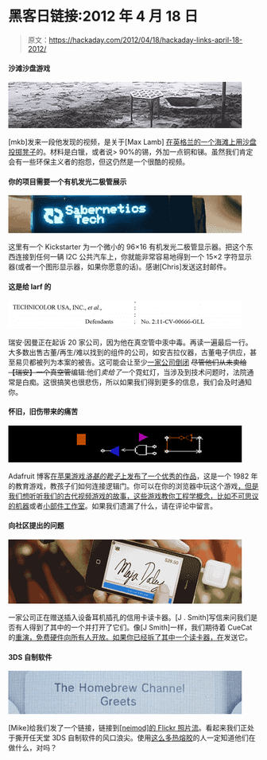 # 黑客日链接:2012 年 4 月 18 日

> 原文：<https://hackaday.com/2012/04/18/hackaday-links-april-18-2012/>

#### 沙滩沙盘游戏

![](img/7bdd0f964b53d283aac4f2cdd23fc4d4.png "stool")

[mkb]发来一段他发现的视频，是关于[Max Lamb] [在英格兰的一个海滩上用沙盘投掷凳子](http://vimeo.com/9498805)的。材料是白镴，或者说> 90%的锡，外加一点铜和锑。虽然我们肯定会有一些环保主义者的抱怨，但这仍然是一个很酷的视频。

#### 你的项目需要一个有机发光二极管展示

![](img/871fce52488839726d8b65945f3f85e7.png "oled")

这里有一个 Kickstarter 为一个微小的 96×16 有机发光二极管显示器。把这个东西连接到任何一辆 I2C 公共汽车上，你就能非常容易地得到一个 15×2 字符显示器(或者一个图形显示器，如果你愿意的话)。感谢[Chris]发送这封邮件。

#### 这是给 larf 的

![](img/87cf138437c0a2266bc06baababf0314.png "law")

瑞安·因曼正在起诉 20 家公司，因为他在真空管中汞中毒。再读一遍最后一行。大多数出售古董/再生/难以找到的组件的公司，如安吉拉仪器，古董电子供应，甚至易贝都被列为本案的被告。这可能会让至少[一家公司倒闭](http://www.cascadesurplus.com/lawsuit/) ~~尽管他们从未卖给【瑞安】一个真空管~~编辑:他们*卖给了*一个霓虹灯，当涉及到技术问题时，法院通常是白痴。这很搞笑也很悲伤，所以如果我们得到更多的信息，我们会及时通知你。

#### 怀旧，旧伤带来的痛苦

![](img/a4994c5830f7c482973b3d50e64a409e.png "A][")

Adafruit 博客[在苹果游戏*洛基的靴子*上发布了一个优秀的作品](http://www.adafruit.com/blog/2012/04/16/learn-about-electronics-by-playing-games-rockys-boots/)，这是一个 1982 年的教育游戏，教孩子们如何连接逻辑门。你可以在你的浏览器中玩这个游戏[，但是我们想听听我们的古代视频游戏的故事，这些游戏教你工程学概念，比如](http://www.virtualapple.org/rockysboots.html)[不可思议的机器](http://en.wikipedia.org/wiki/The_Incredible_Machine_(series))或者[小部件工作室](http://en.wikipedia.org/wiki/Widget_Workshop)。如果我们遗漏了什么，请在评论中留言。

#### 向社区提出的问题

![](img/983d75494a75a79c2f5e7347cab2cf8f.png "card")

一家公司正在赠送插入设备耳机插孔的信用卡读卡器。[J . Smith]写信来问我们是否有人得到了其中的一个并打开了它们。像[J Smith]一样，我们期待着 CueCat 的[重演，免费硬件向所有人开放。如果你已经拆了其中一个读卡器，](http://hackaday.com/2005/06/12/cuecat-hacking/)[在](http://hackaday.com/contact-hack-a-day/)发送它。

#### 3DS 自制软件

![](img/66a9640753321632d19fa0e851f25ccb.png "3ds")

[Mike]给我们发了一个链接，链接到[[neimod]的 Flickr 照片流](http://www.flickr.com/photos/neimod)。看起来我们正处于撕开任天堂 3DS 自制软件的风口浪尖。使用[这么多热熔胶](http://www.flickr.com/photos/neimod/6487818901/in/photostream)的人一定知道他们在做什么，对吗？